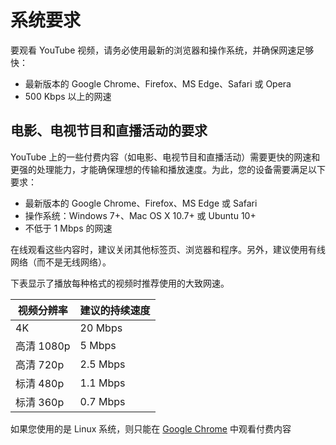 # 系统要求

要观看 YouTube 视频，请务必使用最新的浏览器和操作系统，并确保网速足够快：

* 最新版本的 Google Chrome、Firefox、MS Edge、Safari 或 Opera
* 500 Kbps 以上的网速

## 电影、电视节目和直播活动的要求

YouTube 上的一些付费内容（如电影、电视节目和直播活动）需要更快的网速和更强的处理能力，才能确保理想的传输和播放速度。为此，您的设备需要满足以下要求：

* 最新版本的 Google Chrome、Firefox、MS Edge 或 Safari
* 操作系统：Windows 7+、Mac OS X 10.7+ 或 Ubuntu 10+
* 不低于 1 Mbps 的网速

在线观看这些内容时，建议关闭其他标签页、浏览器和程序。另外，建议使用有线网络（而不是无线网络）。

下表显示了播放每种格式的视频时推荐使用的大致网速。

|视频分辨率|建议的持续速度|
| --- | --- |
|4K|20 Mbps|
|高清 1080p|5 Mbps|
|高清 720p|2.5 Mbps|
|标清 480p|1.1 Mbps|
|标清 360p|0.7 Mbps|

 

如果您使用的是 Linux 系统，则只能在 [Google Chrome](https://www.google.com/chrome/browser/?platform=linux) 中观看付费内容